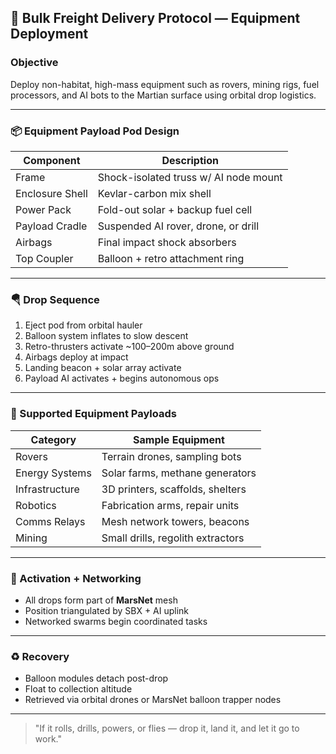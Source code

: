 ## 🚚 Bulk Freight Delivery Protocol — Equipment Deployment

### Objective

Deploy non-habitat, high-mass equipment such as rovers, mining rigs, fuel processors, and AI bots to the Martian surface using orbital drop logistics.

---

### 📦 Equipment Payload Pod Design

| Component       | Description                            |
|------------------|----------------------------------------|
| Frame            | Shock-isolated truss w/ AI node mount |
| Enclosure Shell  | Kevlar-carbon mix shell                |
| Power Pack       | Fold-out solar + backup fuel cell      |
| Payload Cradle   | Suspended AI rover, drone, or drill    |
| Airbags          | Final impact shock absorbers           |
| Top Coupler      | Balloon + retro attachment ring        |

---

### 🪂 Drop Sequence

1. Eject pod from orbital hauler  
2. Balloon system inflates to slow descent  
3. Retro-thrusters activate ~100–200m above ground  
4. Airbags deploy at impact  
5. Landing beacon + solar array activate  
6. Payload AI activates + begins autonomous ops  

---

### 🔧 Supported Equipment Payloads

| Category        | Sample Equipment                   |
|------------------|-------------------------------------|
| Rovers           | Terrain drones, sampling bots       |
| Energy Systems   | Solar farms, methane generators     |
| Infrastructure   | 3D printers, scaffolds, shelters     |
| Robotics         | Fabrication arms, repair units      |
| Comms Relays     | Mesh network towers, beacons        |
| Mining           | Small drills, regolith extractors   |

---

### 📶 Activation + Networking

- All drops form part of **MarsNet** mesh  
- Position triangulated by SBX + AI uplink  
- Networked swarms begin coordinated tasks  

---

### ♻️ Recovery

- Balloon modules detach post-drop  
- Float to collection altitude  
- Retrieved via orbital drones or MarsNet balloon trapper nodes  

---

> "If it rolls, drills, powers, or flies — drop it, land it, and let it go to work."
